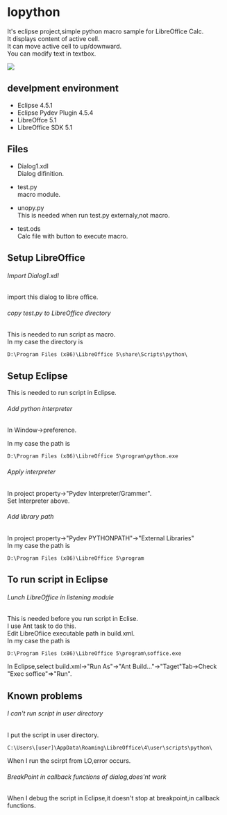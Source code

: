 lopython
=====
It's eclipse project,simple python macro sample for LibreOffice Calc.  
It displays content of active cell.  
It can move active cell to up/downward.  
You can modify text in textbox.   

<img src="http://www.geocities.jp/tripod31hoge/images/lopython.jpg"/>

develpment environment
-----
+ Eclipse 4.5.1  
+ Eclipse Pydev Plugin 4.5.4  
+ LibreOffce 5.1  
+ LibreOffice SDK 5.1

Files
-----
+ Dialog1.xdl   
Dialog difinition.

+ test.py  
macro module.  

+ unopy.py  
This is needed when run test.py externaly,not macro.

+ test.ods  
Calc file with button to execute macro.

Setup LibreOffice
-----
###### Import Dialog1.xdl   
import this dialog to libre office.

###### copy test.py to LibreOffice directory
This is needed to run script as macro.  
In my case the directory is  
```
D:\Program Files (x86)\LibreOffice 5\share\Scripts\python\
```

Setup Eclipse
-----
This is needed to run script in Eclipse.  
###### Add python interpreter
In Window->preference.  

In my case the path is  
```
D:\Program Files (x86)\LibreOffice 5\program\python.exe
```

###### Apply interpreter
In project property->"Pydev Interpreter/Grammer".  
Set Interpreter above.

###### Add library path
In project property->"Pydev PYTHONPATH"->"External Libraries"  
In my case the path is  
```
D:\Program Files (x86)\LibreOffice 5\program
```

To run script in Eclipse
-----
###### Lunch LibreOffice in listening module
This is needed before you run script in Eclise.  
I use Ant task to do this.  
Edit LibreOfiice executable path in build.xml.  
In my case the path is  
```
D:\Program Files (x86)\LibreOffice 5\program\soffice.exe
```  
In Eclipse,select build.xml->"Run As"->"Ant Build..."->"Taget"Tab->Check "Exec soffice"=>"Run".

Known problems
-----
###### I can't run script in user directory
I put the script in user directory.  
```
C:\Users\[user]\AppData\Roaming\LibreOffice\4\user\scripts\python\
```
When I run the scirpt from LO,error occurs.

###### BreakPoint in callback functions of dialog,does'nt work
When I debug the script in Eclipse,it doesn't stop at breakpoint,in callback functions.
